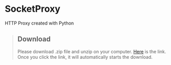 # SocketProxy
HTTP Proxy created with Python
> ## Download
> Please download .zip file and unzip on your computer. [Here](https://github.com/NEXAOfficalCompany/SocketProxy/archive/refs/heads/main.zip) is the link. Once you click the link, it will automatically starts the 
download.
